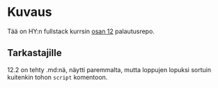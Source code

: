 # Kuvaus

Tää on HY:n fullstack kurrsin [osan 12](https://fullstackopen.com/en/part12) palautusrepo.

## Tarkastajille

12.2 on tehty .md:nä, näytti paremmalta, mutta loppujen lopuksi sortuin kuitenkin tohon `script` komentoon.

